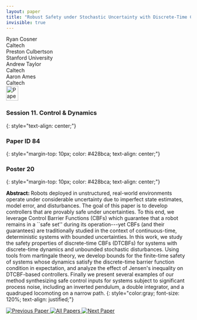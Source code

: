 ```yaml
---
layout: paper
title: "Robust Safety under Stochastic Uncertainty with Discrete-Time Control Barrier Functions"
invisible: true
---
```

<div class="paper-authors">
<div class="paper-author-box">
    <div class="paper-author-name">Ryan Cosner</div>
    <div class="paper-author-uni">Caltech</div>
</div>
<div class="paper-author-box">
    <div class="paper-author-name">Preston Culbertson</div>
    <div class="paper-author-uni">Stanford University</div>
</div>
<div class="paper-author-box">
    <div class="paper-author-name">Andrew Taylor</div>
    <div class="paper-author-uni">Caltech</div>
</div>
<div class="paper-author-box">
    <div class="paper-author-name">Aaron Ames</div>
    <div class="paper-author-uni">Caltech</div>
</div>

</div><div class="paper-pdf">
<div> <a href="http://www.roboticsproceedings.org/rss19/p084.pdf"><img src="{{ site.baseurl }}/images/paper_link.png" alt="Paper Website" width = "33"  height = "40"/></a> </div>
</div>

### Session 11. Control & Dynamics
{: style="text-align: center;"}

### Paper ID 84
{: style="margin-top: 10px; color: #428bca; text-align: center;"}

### Poster 20
{: style="margin-top: 10px; color: #428bca; text-align: center;"}

<b style="color: black;">Abstract: </b>Robots deployed in unstructured, real-world environments operate under considerable uncertainty due to imperfect state estimates, model error, and disturbances. The goal of this paper is to develop controllers that are provably safe under uncertainties.  To this end, we leverage Control Barrier Functions (CBFs) which guarantee that a robot remains in a ``safe set'' during its operation---yet CBFs (and their guarantees) are traditionally studied in the context of continuous-time, deterministic systems with bounded uncertainties. In this work, we study the safety properties of discrete-time CBFs (DTCBFs) for systems with discrete-time dynamics and unbounded stochastic disturbances. Using tools from martingale theory, we  develop bounds for the finite-time safety of systems whose dynamics satisfy the discrete-time barrier function condition in expectation, and analyze the effect of Jensen's inequality on DTCBF-based controllers. Finally we present several examples of our method synthesizing safe control inputs for systems subject to significant process noise, including an inverted pendulum, a double integrator, and a quadruped locomoting on a narrow path. 
{: style="color:gray; font-size: 120%; text-align: justified;"}


<div class="paper-menu">
<a href="{{ site.baseurl }}/program/papers/083/"> <img src="{{ site.baseurl }}/images/previous_paper_icon.png" alt="Previous Paper" title="Previous Paper"/> </a>
<a href="{{ site.baseurl }}/program/papers"><img src="{{ site.baseurl }}/images/overview_icon.png" alt="All Papers" title="All Papers"/> </a>
<a href="{{ site.baseurl }}/program/papers/085/"> <img src="{{ site.baseurl }}/images/next_paper_icon.png" alt="Next Paper" title="Next Paper"/> </a>

</div>
